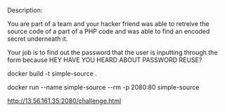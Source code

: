 Description:

You are part of a team and your hacker friend was able to retreive the source code of a part of a PHP code and was able to find an encoded secret underneath it.

Your job is to find out the password that the user is inputting through the form because HEY HAVE YOU HEARD ABOUT PASSWORD REUSE?

docker build -t simple-source .

docker run --name simple-source --rm -p 2080:80 simple-source

http://13.56.161.35:2080/challenge.html

